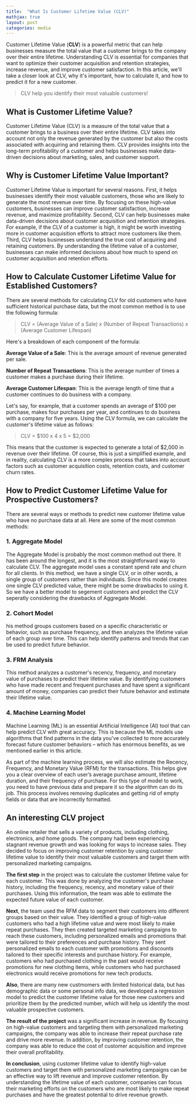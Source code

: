 ```yaml
---
title:  "What Is Customer Lifetime Value (CLV)"
mathjax: true
layout: post
categories: media
---
```


Customer Lifetime Value (**CLV**) is a powerful metric that can help 
businesses measure the total value that a customer brings to the company over 
their entire lifetime. Understanding CLV is essential for companies that want to 
optimize their customer acquisition and retention strategies, increase revenue, 
and improve customer satisfaction. In this article, we'll take a closer look at CLV, 
why it's important, how to calculate it, and how to predict it for a new customer.
> CLV help you identify their most valuable customers!


## What is Customer Lifetime Value?

Customer Lifetime Value (CLV) is a measure of the total value that a customer brings to a business over their entire lifetime. 
CLV takes into account not only the revenue generated by the customer but also the costs associated with acquiring and retaining them. 
CLV provides insights into the long-term profitability of a customer and helps businesses make data-driven decisions about marketing, sales, and customer support.

## Why is Customer Lifetime Value Important?

Customer Lifetime Value is important for several reasons. 
First, it helps businesses identify their most valuable customers, those who are likely to generate the most revenue over time. 
By focusing on these high-value customers, businesses can improve customer satisfaction, increase revenue, and maximize profitability. 
Second, CLV can help businesses make data-driven decisions about customer acquisition and retention strategies. 
For example, if the CLV of a customer is high, it might be worth investing more in customer acquisition efforts to attract more customers like them. 
Third, CLV helps businesses understand the true cost of acquiring and retaining customers. 
By understanding the lifetime value of a customer, businesses can make informed decisions about 
how much to spend on customer acquisition and retention efforts.

## How to Calculate Customer Lifetime Value for Established Customers?

There are several methods for calculating CLV for old customers who have sufficient historical purchase data, but the most common method is to use the following formula:

> CLV = (Average Value of a Sale) x (Number of Repeat Transactions) x (Average Customer Lifespan)

Here's a breakdown of each component of the formula:

**Average Value of a Sale**: This is the average amount of revenue generated per sale.

**Number of Repeat Transactions**: This is the average number of times a customer makes a purchase during their lifetime.

**Average Customer Lifespan**: This is the average length of time that a customer continues to do business with a company.

Let's say, for example, that a customer spends an average of $100 per purchase, 
makes four purchases per year, and continues to do business with a company for five years. 
Using the CLV formula, we can calculate the customer's lifetime value as follows:

> CLV = $100 x 4 x 5 = $2,000

This means that the customer is expected to generate a total of $2,000 in revenue over their lifetime. 
Of course, this is just a simplified example, and in reality, calculating CLV is a more complex process that takes into 
account factors such as customer acquisition costs, retention costs, and customer churn rates.

## How to Predict Customer Lifetime Value for Prospective Customers?
There are several ways or methods to predict new customer lifetime value who have no purchase data at all. Here are some of the most common methods:
### 1. Aggregate Model
The Aggregate Model is probably the most common method out there. 
It has been around the longest, and it is the most straightforward way to calculate CLV. 
The aggregate model uses a constant spend rate and churn for all clients. 
In this method, we have a single CLV, or in other words, a single group of customers rather than individuals.
Since this model creates one single CLV predicted value, there might be some drawbacks to using it. 
So we have a better model to segement customers and predict the CLV seperatly considering the drawbacks of Aggregate Model.

### 2. Cohort Model
his method groups customers based on a specific characteristic or behavior, such as purchase frequency, 
and then analyzes the lifetime value of each group over time. 
This can help identify patterns and trends that can be used to predict future behavior.

### 3. FRM Analysis
This method analyzes a customer's recency, frequency, and monetary value of purchases to predict their lifetime value. 
By identifying customers who have made recent and frequent purchases and have spent a significant amount of money, 
companies can predict their future behavior and estimate their lifetime value.

### 4. Machine Learning Model
Machine Learning (ML) is an essential Artificial Intelligence (AI) tool that can help predict CLV with great accuracy. 
This is because the ML models use algorithms that find patterns in the data you’ve collected to more accurately forecast future customer behaviors –
which has enormous benefits, as we mentioned earlier in this article.

As part of the machine learning process, we will also estimate the Recency, Frequency, and Monetary Value (RFM) for the transactions. 
This helps give you a clear overview of each user’s average purchase amount, lifetime duration, and their frequency of purchase.
For this type of model to work, you need to have previous data and prepare it so the algorithm can do its job. 
This process involves removing duplicates and getting rid of empty fields or data that are incorrectly formatted. 

## An interesting CLV project
An online retailer that sells a variety of products, including clothing, electronics, and home goods. The company had been experiencing stagnant revenue growth and was looking for ways to increase sales. They decided to focus on improving customer retention by using customer lifetime value to identify their most valuable customers and target them with personalized marketing campaigns.

**The first step** in the project was to calculate the customer lifetime value for each customer. This was done by analyzing the customer's purchase history, including the frequency, recency, and monetary value of their purchases. Using this information, the team was able to estimate the expected future value of each customer.

**Next**, the team used the RFM data to segment their customers into different groups based on their value. They identified a group of high-value customers who had a high lifetime value and were most likely to make repeat purchases. They then created targeted marketing campaigns to reach these customers, including personalized emails and promotions that were tailored to their preferences and purchase history. They sent personalized emails to each customer with promotions and discounts tailored to their specific interests and purchase history. For example, customers who had purchased clothing in the past would receive promotions for new clothing items, while customers who had purchased electronics would receive promotions for new tech products.

**Also**, there are many new custmomers with limited historical data, but has demographic data or some personal info data, we developed a regression model to predict 
the customer lifetime value for those new customers and prioritize them by the predicted number, which will help us identify the most valuable prospective customers.

**The result of the project** was a significant increase in revenue. By focusing on high-value customers and targeting them with personalized marketing campaigns, the company was able to increase their repeat purchase rate and drive more revenue. In addition, by improving customer retention, the company was able to reduce the cost of customer acquisition and improve their overall profitability.

**In conclusion**, using customer lifetime value to identify high-value customers and target them with personalized marketing campaigns can be an effective way to lift revenue and improve customer retention. By understanding the lifetime value of each customer, companies can focus their marketing efforts on the customers who are most likely to make repeat purchases and have the greatest potential to drive revenue growth.
